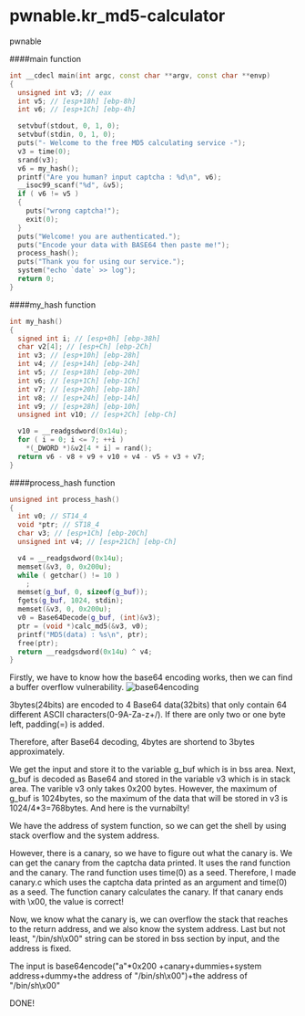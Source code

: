 # pwnable.kr_md5-calculator
pwnable

####main function
```cpp
int __cdecl main(int argc, const char **argv, const char **envp)
{
  unsigned int v3; // eax
  int v5; // [esp+18h] [ebp-8h]
  int v6; // [esp+1Ch] [ebp-4h]

  setvbuf(stdout, 0, 1, 0);
  setvbuf(stdin, 0, 1, 0);
  puts("- Welcome to the free MD5 calculating service -");
  v3 = time(0);
  srand(v3);
  v6 = my_hash();
  printf("Are you human? input captcha : %d\n", v6);
  __isoc99_scanf("%d", &v5);
  if ( v6 != v5 )
  {
    puts("wrong captcha!");
    exit(0);
  }
  puts("Welcome! you are authenticated.");
  puts("Encode your data with BASE64 then paste me!");
  process_hash();
  puts("Thank you for using our service.");
  system("echo `date` >> log");
  return 0;
}
```
####my_hash function
```cpp
int my_hash()
{
  signed int i; // [esp+0h] [ebp-38h]
  char v2[4]; // [esp+Ch] [ebp-2Ch]
  int v3; // [esp+10h] [ebp-28h]
  int v4; // [esp+14h] [ebp-24h]
  int v5; // [esp+18h] [ebp-20h]
  int v6; // [esp+1Ch] [ebp-1Ch]
  int v7; // [esp+20h] [ebp-18h]
  int v8; // [esp+24h] [ebp-14h]
  int v9; // [esp+28h] [ebp-10h]
  unsigned int v10; // [esp+2Ch] [ebp-Ch]

  v10 = __readgsdword(0x14u);
  for ( i = 0; i <= 7; ++i )
    *(_DWORD *)&v2[4 * i] = rand();
  return v6 - v8 + v9 + v10 + v4 - v5 + v3 + v7;
}
```
####process_hash function
```cpp
unsigned int process_hash()
{
  int v0; // ST14_4
  void *ptr; // ST18_4
  char v3; // [esp+1Ch] [ebp-20Ch]
  unsigned int v4; // [esp+21Ch] [ebp-Ch]

  v4 = __readgsdword(0x14u);
  memset(&v3, 0, 0x200u);
  while ( getchar() != 10 )
    ;
  memset(g_buf, 0, sizeof(g_buf));
  fgets(g_buf, 1024, stdin);
  memset(&v3, 0, 0x200u);
  v0 = Base64Decode(g_buf, (int)&v3);
  ptr = (void *)calc_md5(&v3, v0);
  printf("MD5(data) : %s\n", ptr);
  free(ptr);
  return __readgsdword(0x14u) ^ v4;
}
```

Firstly, we have to know how the base64 encoding works, then we can find a buffer overflow vulnerability.
![base64encoding](https://i.stack.imgur.com/asR79.png  "base64encoding")

3bytes(24bits) are encoded to 4 Base64 data(32bits) that only contain 64 different ASCII characters(0-9A-Za-z+/). If there are only two or one byte left, padding(=) is added.

Therefore, after Base64 decoding, 4bytes are shortend to 3bytes approximately.

We get the input and store it to the variable g_buf which is in bss area.
Next, g_buf is decoded as Base64 and stored in the variable v3 which is in stack area.
The varible v3 only takes 0x200 bytes. However, the maximum of g_buf is 1024bytes, so the maximum of the data that will be stored in v3 is 1024/4*3=768bytes. And here is the vurnabilty!

We have the address of system function, so we can get the shell by using stack overflow and the system address.

However, there is a canary, so we have to figure out what the canary is. We can get the canary from the captcha data printed. It uses the rand function and the canary. The rand function uses time(0) as a seed. Therefore, I made canary.c which uses the captcha data printed as an argument and time(0) as a seed. The function canary calculates the canary. If that canary ends with \x00, the value is correct!

Now, we know what the canary is, we can overflow the stack that reaches to the return address, and we also know the system address. Last but not least, "/bin/sh\x00" string can be stored in bss section by input, and the address is fixed. 

The input is base64encode("a"*0x200 +canary+dummies+system address+dummy+the address of "/bin/sh\x00")+the address of "/bin/sh\x00"

DONE!





